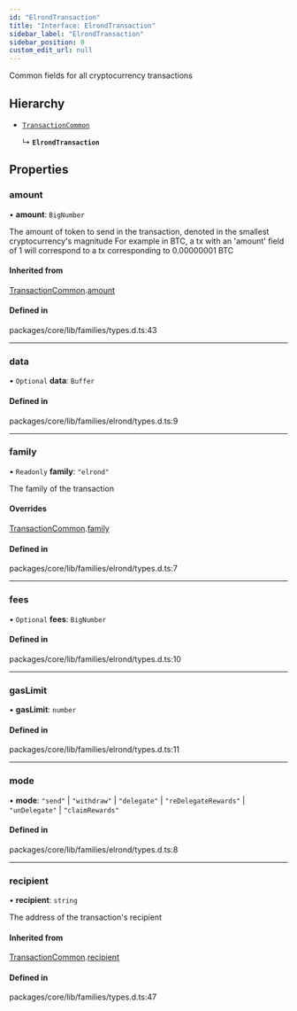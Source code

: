 ```yaml
---
id: "ElrondTransaction"
title: "Interface: ElrondTransaction"
sidebar_label: "ElrondTransaction"
sidebar_position: 0
custom_edit_url: null
---
```


Common fields for all cryptocurrency transactions

## Hierarchy

- [`TransactionCommon`](TransactionCommon.md)

  ↳ **`ElrondTransaction`**

## Properties

### amount

• **amount**: `BigNumber`

The amount of token to send in the transaction, denoted in the smallest cryptocurrency's magnitude
For example in BTC, a tx with an 'amount' field of 1 will correspond to a tx corresponding to 0.00000001 BTC

#### Inherited from

[TransactionCommon](TransactionCommon.md).[amount](TransactionCommon.md#amount)

#### Defined in

packages/core/lib/families/types.d.ts:43

___

### data

• `Optional` **data**: `Buffer`

#### Defined in

packages/core/lib/families/elrond/types.d.ts:9

___

### family

• `Readonly` **family**: ``"elrond"``

The family of the transaction

#### Overrides

[TransactionCommon](TransactionCommon.md).[family](TransactionCommon.md#family)

#### Defined in

packages/core/lib/families/elrond/types.d.ts:7

___

### fees

• `Optional` **fees**: `BigNumber`

#### Defined in

packages/core/lib/families/elrond/types.d.ts:10

___

### gasLimit

• **gasLimit**: `number`

#### Defined in

packages/core/lib/families/elrond/types.d.ts:11

___

### mode

• **mode**: ``"send"`` \| ``"withdraw"`` \| ``"delegate"`` \| ``"reDelegateRewards"`` \| ``"unDelegate"`` \| ``"claimRewards"``

#### Defined in

packages/core/lib/families/elrond/types.d.ts:8

___

### recipient

• **recipient**: `string`

The address of the transaction's recipient

#### Inherited from

[TransactionCommon](TransactionCommon.md).[recipient](TransactionCommon.md#recipient)

#### Defined in

packages/core/lib/families/types.d.ts:47
